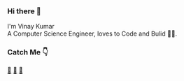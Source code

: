 ### Hi there 👋

I'm Vinay Kumar <br> 
A Computer Science Engineer, loves to Code and Bulid 👨‍💻.  


### Catch Me 👇 <br>
<a href="https://github.com/vinay-17">🤖</a>
<a href="https://www.linkedin.com/in/vinay-kumar-pasupuleti">🤝</a>
<a href="mailto:vinay173.viit@gmail.com">📧</a>
<br/>
